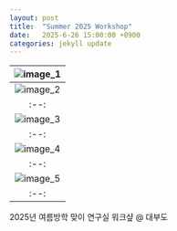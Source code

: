 ```yaml
---
layout: post
title:  "Summer 2025 Workshop"
date:   2025-6-26 15:00:00 +0900
categories: jekyll update
---
```


| ![image_1](https://github.com/Inha-ERE/cure.github.io/blob/main/_images/Workshop_2025_1.jpg?raw=true) | 
|:--:| 
| ![image_2](https://github.com/Inha-ERE/cure.github.io/blob/main/_images/Workshop_2025_2.jpg?raw=true) | 
|:--:| 
| ![image_3](https://github.com/Inha-ERE/cure.github.io/blob/main/_images/Workshop_2025_3.jpg?raw=true) | 
|:--:| 
| ![image_4](https://github.com/Inha-ERE/cure.github.io/blob/main/_images/Workshop_2025_4.jpg?raw=true) | 
|:--:| 
| ![image_5](https://github.com/Inha-ERE/cure.github.io/blob/main/_images/Workshop_2025_5.jpg?raw=true) | 
|:--:| 

2025년 여름방학 맞이 연구실 워크샾 @ 대부도